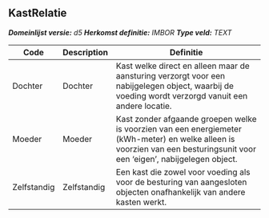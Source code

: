 ﻿## KastRelatie

*__Domeinlijst versie:__ d5*
*__Herkomst definitie:__ IMBOR*
*__Type veld:__ TEXT*

|__Code__ |__Description__ |__Definitie__	|
|	---	|	---	|   ---	| 
| Dochter | Dochter | Kast welke direct en alleen maar de aansturing verzorgt voor een nabijgelegen object, waarbij de voeding wordt verzorgd vanuit een andere locatie. |
| Moeder | Moeder | Kast zonder afgaande groepen welke is voorzien van een energiemeter (kWh-meter) en welke alleen is voorzien van een besturingsunit voor een ‘eigen’, nabijgelegen object. |
| Zelfstandig | Zelfstandig | Een kast die zowel voor voeding als voor de besturing van aangesloten objecten onafhankelijk van andere kasten werkt. |

